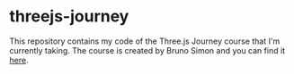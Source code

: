 # threejs-journey

This repository contains my code of the Three.js Journey course that I'm currently taking. The course is created by Bruno Simon and you can find it [here](https://threejs-journey.com/).